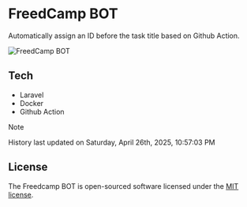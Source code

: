 # FreedCamp BOT

Automatically assign an ID before the task title based on Github Action.

![FreedCamp BOT](https://repository-images.githubusercontent.com/737932867/7d34798b-2680-471c-b089-a78a718d3d6a)

## Tech

- Laravel
- Docker
- Github Action

> [!NOTE]  
> History last updated on Saturday, April 26th, 2025, 10:57:03 PM

## License

The Freedcamp BOT is open-sourced software licensed under the [MIT license](https://opensource.org/licenses/MIT).
